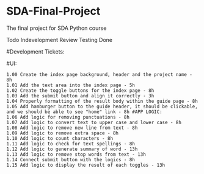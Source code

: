 # SDA-Final-Project
The final project for SDA Python course


Todo Indevelopment Review Testing Done

#Development Tickets:

#UI:

    1.00 Create the index page background, header and the project name - 8h
    1.01 Add the text area into the index page - 5h
    1.02 Create the toggle buttons for the index page - 8h
    1.03 Add the submit button and align it correctly - 3h
    1.04 Properly formatting of the result body within the guide page - 8h
    1.05 Add hamburger button to the guide header, it should be clickable, and we should be able to see "home" link - 8h #APP LOGIC:
    1.06 Add logic for removing punctuations - 8h
    1.07 Add logic to convert text to upper case and lower case - 8h
    1.08 Add logic to remove new line from text - 8h
    1.09 Add logic to remove extra space - 8h
    1.10 Add logic to count characters - 8h
    1.11 Add logic to check for text spellings - 8h
    1.12 Add logic to generate summary of word - 13h
    1.13 Add logic to remove stop words from text - 13h
    1.14 Connect submit button with the logics - 8h
    1.15 Add logic to display the result of each toggles - 13h
